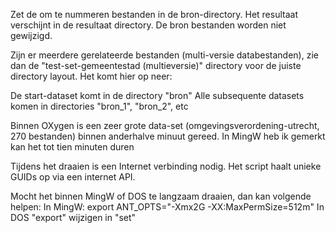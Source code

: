 Zet de om te nummeren bestanden in de bron-directory. Het resultaat verschijnt in de resultaat directory.
De bron bestanden worden niet gewijzigd.

Zijn er meerdere gerelateerde bestanden (multi-versie databestanden), zie dan de "test-set-gemeentestad (multieversie)" directory voor de juiste directory layout.
Het komt hier op neer:

De start-dataset komt in de directory "bron"
Alle subsequente datasets komen in directories "bron_1", "bron_2", etc

Binnen OXygen is een zeer grote data-set (omgevingsverordening-utrecht, 270 bestanden) binnen anderhalve minuut gereed.
In MingW heb ik gemerkt kan het tot tien minuten duren

Tijdens het draaien is een Internet verbinding nodig. Het script haalt unieke GUIDs op via een internet API.

Mocht het binnen MingW of DOS te langzaam draaien, dan kan volgende helpen:
In MingW: export ANT_OPTS="-Xmx2G -XX:MaxPermSize=512m"
In DOS "export" wijzigen in "set"
